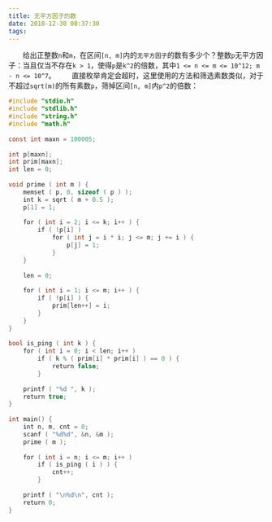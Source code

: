 ```yaml
---
title: 无平方因子的数
date: 2018-12-30 08:37:30
tags:
---
```

&emsp;&emsp;给出正整数`n`和`m`，在区间`[n, m]`内的`无平方因子`的数有多少个？整数`p`无平方因子：当且仅当不存在`k > 1`，使得`p`是`k^2`的倍数，其中`1 <= n <= m <= 10^12; m - n <= 10^7`。
&emsp;&emsp;直接枚举肯定会超时，这里使用的方法和筛选素数类似，对于不超过`sqrt(m)`的所有素数`p`，筛掉区间`[n, m]`内`p^2`的倍数：

``` c
#include "stdio.h"
#include "stdlib.h"
#include "string.h"
#include "math.h"
​
const int maxn = 100005;
​
int p[maxn];
int prim[maxn];
int len = 0;
​
void prime ( int m ) {
    memset ( p, 0, sizeof ( p ) );
    int k = sqrt ( m + 0.5 );
    p[1] = 1;
​
    for ( int i = 2; i <= k; i++ ) {
        if ( !p[i] )
            for ( int j = i * i; j <= m; j += i ) {
                p[j] = 1;
            }
    }
​
    len = 0;
​
    for ( int i = 1; i <= m; i++ ) {
        if ( !p[i] ) {
            prim[len++] = i;
        }
    }
}
​
bool is_ping ( int k ) {
    for ( int i = 0; i < len; i++ )
        if ( k % ( prim[i] * prim[i] ) == 0 ) {
            return false;
        }
​
    printf ( "%d ", k );
    return true;
}
​
int main() {
    int n, m, cnt = 0;
    scanf ( "%d%d", &n, &m );
    prime ( m );
​
    for ( int i = n; i <= m; i++ )
        if ( is_ping ( i ) ) {
            cnt++;
        }
​
    printf ( "\n%d\n", cnt );
    return 0;
}
```